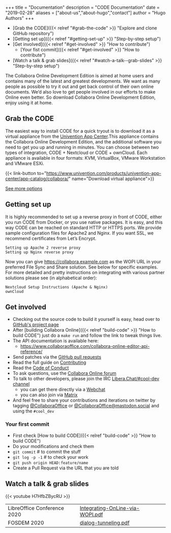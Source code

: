 +++
title = "Documentation"
description = "CODE Documentation"
date = "2019-02-28"
aliases = ["about-us","about-hugo","contact"]
author = "Hugo Authors"
+++

* [Grab the CODE]({{< relref "#grab-the-code" >}} "Explore and clone GitHub repository")
* [Getting set up]({{< relref "#getting-set-up" >}} "Step-by-step setup")
* [Get involved]({{< relref "#get-involved" >}} "How to contribute")
  * [Your fist commit]({{< relref "#get-involved" >}} "How to contribute")
* [Watch a talk & grab slides]({{< relref "#watch-a-talk--grab-slides" >}} "Step-by-step setup")

The Collabora Online Development Edition is aimed at home users and contains many of the latest and greatest developments. We want as many people as possible to try it out and get back control of their own online documents. We’d also love to get people involved in our efforts to make Online even better. So download Collabora Online Development Edition, enjoy using it at home.

## Grab the CODE
The easiest way to install CODE for a quick tryout is to download it as a virtual appliance from the [Univention App Center](https://www.univention.com/products/univention-app-center/app-catalog/collabora/).This appliance contains the Collabora Online Development Edition, and the additional software you need to get you up and running in minutes. You can choose between two types of integration, CODE + Nextcloud or CODE + ownCloud. Each appliance is available in four formats: KVM, VirtualBox, VMware Workstation and VMware ESXi.

{{< link-button to="https://www.univention.com/products/univention-app-center/app-catalog/collabora/" name="Download virtual appliance">}}

[See more options](https://www.collaboraoffice.com/code/)

## Getting set up
It is highly recommended to set up a reverse proxy in front of CODE, either you run CODE from Docker, or you use native packages. It is easy, and this way CODE can be reached on standard HTTP or HTTPS ports. We provide sample configuration files for Apache2 and Nginx. If you want SSL, we recommend certificates from Let’s Encrypt.

    Setting up Apache 2 reverse proxy
    Setting up Nginx reverse proxy

Now you can give https://collabora.example.com as the WOPI URL in your preferred File Sync and Share solution. See below for specific examples.
For more detailed and pretty instructions on integrating with various partner solutions please see (in alphabetical order):

    Nextcloud Setup Instructions (Apache & Nginx)
    ownCloud

## Get involved
* Checking out the source code to build it yourself is easy, head over to [GitHub's project page](https://github.com/CollaboraOnline/online)
* After [building Collabora Online]({{< relref "build-code" >}} "How to build CODE") just do a `make run` and follow the link to tweak things live.
* The API documentation is available here:
  + https://www.collaboraoffice.com/collabora-online-editor-api-reference/
* Send patches via the [GitHub pull requests](https://docs.github.com/en/free-pro-team@latest/github/collaborating-with-issues-and-pull-requests/about-pull-requests)
* Read the full guide on [Contributing](https://github.com/CollaboraOnline/online/blob/master/CONTRIBUTING.md)
* Read the [Code of Conduct](https://github.com/CollaboraOnline/online/blob/master/CODE_OF_CONDUCT.md)
* To ask questions, use the [Collabora Online forum](https://forum.collaboraonline.com)
* To talk to other developers, please join the IRC [Libera.​Chat/#cool-dev channel](irc://irc.libera.chat/#cool-dev)
  + you can get there directly via a [Webchat](https://web.libera.chat/#cool-dev)
  + you can also join via [Matrix](https://matrix.to/#/#cool-dev:libera.chat)
* And feel free to share your contributions and iterations on twitter by tagging [@CollaboraOffice](https://twitter.com/CollaboraOffice) or [@CollaboraOffice@mastodon.social](https://mastodon.social/@CollaboraOffice) and using the `#cool_dev`

### Your first commit
* First check [How to build CODE]({{< relref "build-code" >}} "How to build CODE")
* Do your modifications and check them
* `git commit` # to commit the stuff
* `git log -p -1` # to check your work
* `git push origin HEAD:feature/name`
* Create a Pull Request via the URL that you are told

## Watch a talk & grab slides

{{< youtube H7HfbZBycRU >}}

| | | |
|-|-|-|
| LibreOffice Conference 2020| [Integrating-OnLine-via-WOPI.pdf](https://speakerdeck.com/kendy/integrating-libreoffice-online-via-wopi) |
| FOSDEM 2020 | [dialog-tunneling.pdf](https://speakerdeck.com/kendy/dialog-tunneling-in-libreoffie-online) |
